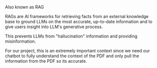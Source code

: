 

Also known as RAG


RAGs are AI frameworks for retrieving facts from an external knowledge base to ground LLMs on the most accurate, up-to-date information and to give users insight into LLM's generative process. 

This prevents LLMs from "hallucination" information and providing misinformation. 



For our project, this is an extremely important context since we need our chatbot to fully understand the context of the PDF and only pull the information from the PDF so its accurate. 